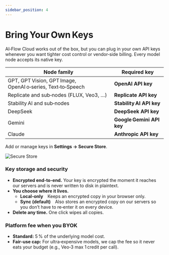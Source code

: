 ```yaml
---
sidebar_position: 4
---
```


# Bring Your Own Keys

AI‑Flow Cloud works out of the box, but you can plug in your own API keys whenever you want tighter cost control or vendor‑side billing. Every model node accepts its native key.

| Node family                                                 | Required key              |
| ----------------------------------------------------------- | ------------------------- |
| GPT, GPT Vision, GPT Image, OpenAI o‑series, Text‑to‑Speech | **OpenAI API key**        |
| Replicate and sub‑nodes (FLUX, Veo3, …)                     | **Replicate API key**     |
| Stability AI and sub‑nodes                                  | **Stability AI API key**  |
| DeepSeek                                                    | **DeepSeek API key**      |
| Gemini                                                      | **Google Gemini API key** |
| Claude                                                      | **Anthropic API key**     |

Add or manage keys in **Settings → Secure Store**.

![Secure Store](/img/page-images/secure-store.png)

### Key storage and security

- **Encrypted end‑to‑end.** Your key is encrypted the moment it reaches our servers and is never written to disk in plaintext.
- **You choose where it lives.**
  - **Local‑only** Keeps an encrypted copy in your browser only.
  - **Sync (default)** Also stores an encrypted copy on our servers so you don’t have to re‑enter it on every device.
- **Delete any time.** One click wipes all copies.

### Platform fee when you BYOK

- **Standard:** 5 % of the underlying model cost.
- **Fair‑use cap:** For ultra‑expensive models, we cap the fee so it never eats your budget (e.g., Veo‑3 max 1 credit per call).
